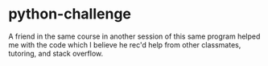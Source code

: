# python-challenge

A friend in the same course in another session of this same program helped me with the code which I believe he rec'd help from other classmates, tutoring, and stack overflow.